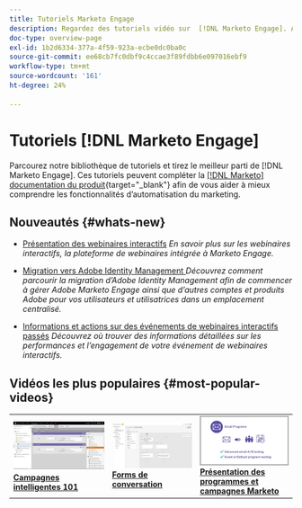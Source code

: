 ```yaml
---
title: Tutoriels Marketo Engage
description: Regardez des tutoriels vidéo sur  [!DNL Marketo Engage]. Approfondissez votre compréhension de l’utilisation des fonctionnalités d’automatisation du marketing, etc.
doc-type: overview-page
exl-id: 1b2d6334-377a-4f59-923a-ecbe0dc0ba0c
source-git-commit: ee68cb7fc0dbf9c4ccae3f89fdbb6e097016ebf9
workflow-type: tm+mt
source-wordcount: '161'
ht-degree: 24%

---
```


# Tutoriels [!DNL Marketo Engage]

Parcourez notre bibliothèque de tutoriels et tirez le meilleur parti de [!DNL Marketo Engage]. Ces tutoriels peuvent compléter la [[!DNL Marketo] documentation du produit](https://experienceleague.adobe.com/docs/marketo/using/home.html?lang=fr){target="_blank"} afin de vous aider à mieux comprendre les fonctionnalités d’automatisation du marketing.

<!-- <div id="recs-overview-body-1"></div>
<div id="recs-overview-body-2"></div>
<div id="recs-overview-body-3"></div>
<div id="recs-overview-body-4"></div>
<div id="recs-overview-body-5"></div>
<div id="recs-overview-body-6"></div> -->

## Nouveautés {#whats-new}

* [Présentation des webinaires interactifs](https://experienceleague.adobe.com/en/docs/marketo-learn/tutorials/events/interactive-webinars-overview)
  _En savoir plus sur les webinaires interactifs, la plateforme de webinaires intégrée à Marketo Engage._

* [Migration vers Adobe Identity Management ](https://experienceleague.adobe.com/en/docs/marketo-learn/tutorials/fundamentals/migrating-to-adobe-identity-management)
  _Découvrez comment parcourir la migration d’Adobe Identity Management afin de commencer à gérer Adobe Marketo Engage ainsi que d’autres comptes et produits Adobe pour vos utilisateurs et utilisatrices dans un emplacement centralisé._

* [Informations et actions sur des événements de webinaires interactifs passés](https://experienceleague.adobe.com/fr/docs/marketo-learn/tutorials/events/interactive-webinars-post-event-insights-and-actions)
  _Découvrez où trouver des informations détaillées sur les performances et l’engagement de votre événement de webinaires interactifs._

## Vidéos les plus populaires {#most-popular-videos}

<table>
<tr>
<td>
<a href="https://experienceleague.adobe.com/fr/docs/marketo-learn/tutorials/programs-and-campaigns/smart-campaigns-101"><img alt="image miniature pour les campagnes intelligentes 101" src="assets/tutorials-homepage-1.png"></a>
<div><a href="https://experienceleague.adobe.com/fr/docs/marketo-learn/tutorials/programs-and-campaigns/smart-campaigns-101"><strong>Campagnes intelligentes 101</strong></a></div>
</td>
<td>
<a href="https://experienceleague.adobe.com/en/docs/marketo-learn/tutorials/dynamic-chat/conversational-forms"><img alt="image miniature pour Conversational Forms" src="assets/tutorials-homepage-2.png"></a>
<div><a href="https://experienceleague.adobe.com/en/docs/marketo-learn/tutorials/dynamic-chat/conversational-forms"><strong>Forms de conversation</strong></a></div>
</td>
<td>
<a href="https://experienceleague.adobe.com/fr/docs/marketo-learn/tutorials/fundamentals/programs-and-campaigns"><img alt="Présentation des programmes et campagnes Marketo" src="assets/tutorials-homepage-3.png" /></a>
<div><a href="https://experienceleague.adobe.com/fr/docs/marketo-learn/tutorials/fundamentals/programs-and-campaigns"><strong>Présentation des programmes et campagnes Marketo</strong></a></div>
</td>
</tr>
</table>
